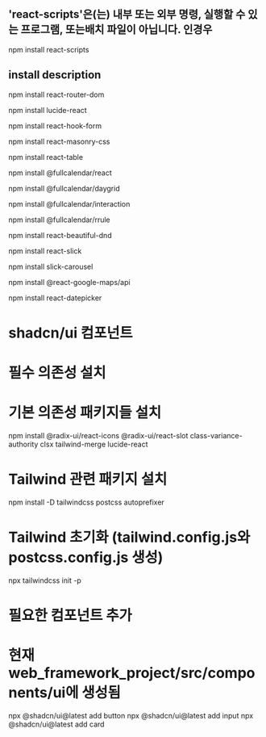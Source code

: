 ## 'react-scripts'은(는) 내부 또는 외부 명령, 실행할 수 있는 프로그램, 또는배치 파일이 아닙니다. 인경우

npm install react-scripts

## install description

npm install react-router-dom

npm install lucide-react

npm install react-hook-form


npm install react-masonry-css

npm install react-table


npm install @fullcalendar/react

npm install @fullcalendar/daygrid

npm install @fullcalendar/interaction

npm install @fullcalendar/rrule


npm install react-beautiful-dnd

npm install react-slick

npm install slick-carousel


npm install @react-google-maps/api

npm install react-datepicker

# shadcn/ui 컴포넌트

# 필수 의존성 설치

# 기본 의존성 패키지들 설치

npm install @radix-ui/react-icons @radix-ui/react-slot class-variance-authority clsx tailwind-merge lucide-react

# Tailwind 관련 패키지 설치

npm install -D tailwindcss postcss autoprefixer

# Tailwind 초기화 (tailwind.config.js와 postcss.config.js 생성)

npx tailwindcss init -p

# 필요한 컴포넌트 추가

# 현재 web_framework_project/src/components/ui에 생성됨

npx @shadcn/ui@latest add button
npx @shadcn/ui@latest add input
npx @shadcn/ui@latest add card
